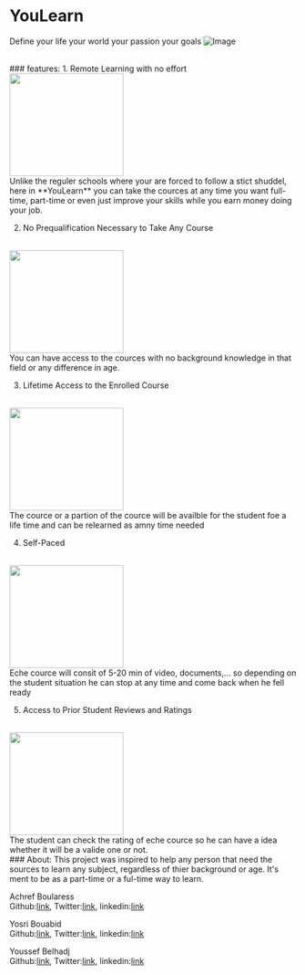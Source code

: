 # YouLearn
Define your life your world your passion your goals
![Image](https://cdn.statically.io/img/www.digitalclassworld.com/blog/wp-content/uploads/2020/08/E-learning-Vs-Traditional-Learning.jpg?quality=100&f=auto)


<br>
### features:
1. Remote Learning with no effort
<br>
<img src="https://www.cadre-dirigeant-magazine.com/wp-content/uploads/2019/01/cr%C3%A9dit-photo-www.aeroschool.fr_.jpg" width="200" height="180" />
<br>
Unlike the reguler schools where your are forced to follow a stict shuddel, here in **YouLearn** you can take the cources at any time you want full-time, part-time or even just improve your skills while you earn money doing your job.

2. No Prequalification Necessary to Take Any Course
<br>
<img src="https://coldwellbankervi.com/wp-content/uploads/2017/06/Pre-qualified.png" width="200" height="180" />
<br>
You can have access to the cources with no background knowledge in that field or any difference in age.

3. Lifetime Access to the Enrolled Course
<br>
<img src="https://www.themeum.com/wp-content/uploads/2019/11/lifetime-access-1.png" width="200" height="180" />
<br>
The cource or a partion of the cource will be availble for the student foe a life time and can be relearned as amny time needed

4. Self-Paced
<br>
<img src="https://www.efrontlearning.com/blog/wp-content/uploads/2017/04/interactive-self-paced-online-courses-corporate-learning-efrontpro-blog.jpg" width="200" height="180" />
<br>
Eche cource will consit of 5-20 min of video, documents,... so depending on the student situation he can stop at any time and come back when he fell ready

5. Access to Prior Student Reviews and Ratings
<br>
<img src="https://cdn.searchenginejournal.com/wp-content/uploads/2017/02/star-ratings.jpg" width="200" height="180" />
<br>
The student can check the rating of eche cource so he can have a idea whether it will be a valide one or not.

<br>
### About:
This project was inspired to help any person that need the sources to learn any subject, regardless of thier background or age.
It's ment to be as a part-time or a ful-time way to learn.

<br>

Achref Boularess <br>Github:[link](https://github.com/achrefbs), Twitter:[link](https://twitter.com/AchrefBoularess), linkedin:[link](https://www.linkedin.com/in/achref-boularess-17a09b1a1/)

Yosri Bouabid <br>Github:[link](https://github.com/Yosri-ctrl), Twitter:[link](https://twitter.com/Yosri48754526), linkedin:[link](https://www.linkedin.com/in/yosri-bouabid-0816a91ba/)
 
Youssef Belhadj  <br>Github:[link](https://github.com/usfbelhadj), Twitter:[link](https://twitter.com/Youssef35969631), linkedin:[link](https://www.linkedin.com/in/youssef-belhadj-5393631a0/)
 
